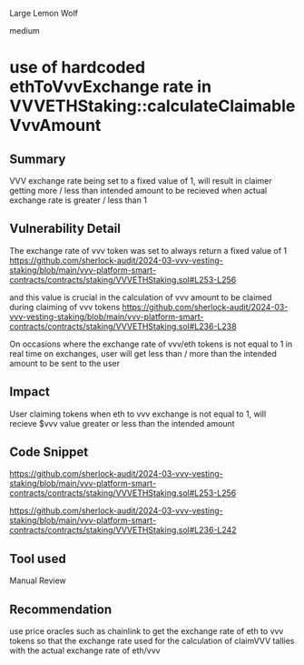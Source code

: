 Large Lemon Wolf

medium

# use of hardcoded ethToVvvExchange rate in VVVETHStaking::calculateClaimableVvvAmount

## Summary
VVV exchange rate being set to a fixed value of 1, will result in claimer getting more / less than intended amount to be recieved when actual exchange rate is greater / less than 1 
## Vulnerability Detail
The exchange rate of vvv token was set to always return a fixed  value of 1 
https://github.com/sherlock-audit/2024-03-vvv-vesting-staking/blob/main/vvv-platform-smart-contracts/contracts/staking/VVVETHStaking.sol#L253-L256

and this value is crucial in the calculation of vvv amount to be claimed during claiming of vvv tokens
https://github.com/sherlock-audit/2024-03-vvv-vesting-staking/blob/main/vvv-platform-smart-contracts/contracts/staking/VVVETHStaking.sol#L236-L238

On occasions where the exchange rate of vvv/eth tokens is not equal to 1 in real time on exchanges, user will get less than / more than the intended amount to be sent to the user

## Impact
User claiming tokens when eth to vvv exchange is not equal to 1, will recieve $vvv value greater or less than the intended amount
## Code Snippet

https://github.com/sherlock-audit/2024-03-vvv-vesting-staking/blob/main/vvv-platform-smart-contracts/contracts/staking/VVVETHStaking.sol#L253-L256

https://github.com/sherlock-audit/2024-03-vvv-vesting-staking/blob/main/vvv-platform-smart-contracts/contracts/staking/VVVETHStaking.sol#L236-L242
## Tool used

Manual Review

## Recommendation
use price oracles such as chainlink to get the exchange rate of eth to vvv tokens so that the exchange rate used for the calculation of claimVVV tallies with the actual exchange rate of eth/vvv